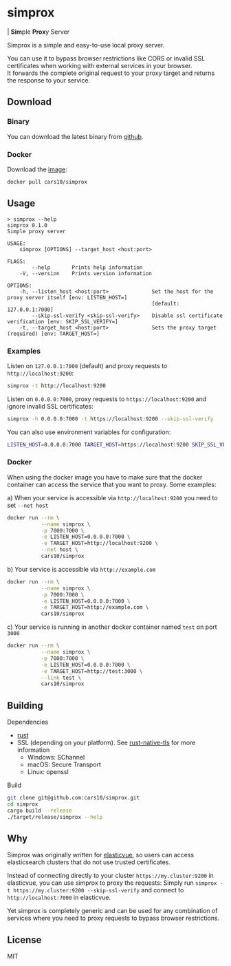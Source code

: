 # simprox

| **Sim**ple **Prox**y Server

Simprox is a simple and easy-to-use local proxy server. 

You can use it to bypass browser restrictions like CORS or invalid SSL certificates when working with external services in your browser.  
It forwards the complete original request to your proxy target and returns the response to your service.


## Download

### Binary

You can download the latest binary from [github](https://github.com/cars10/simprox/releases).

### Docker

Download the [image](https://hub.docker.com/r/cars10/simprox):

```bash
docker pull cars10/simprox
```

## Usage

```
> simprox --help
simprox 0.1.0
Simple proxy server

USAGE:
    simprox [OPTIONS] --target_host <host:port>

FLAGS:
        --help       Prints help information
    -V, --version    Prints version information

OPTIONS:
    -h, --listen_host <host:port>              Set the host for the proxy server itself [env: LISTEN_HOST=]  
                                               [default: 127.0.0.1:7000]
        --skip-ssl-verify <skip-ssl-verify>    Disable ssl certificate verification [env: SKIP_SSL_VERIFY=]
    -t, --target_host <host:port>              Sets the proxy target (required) [env: TARGET_HOST=]
```

### Examples

Listen on `127.0.0.1:7000` (default) and proxy requests to `http://localhost:9200`:

```bash
simprox -t http://localhost:9200 
```

Listen on `0.0.0.0:7000`, proxy requests to `https://localhost:9200` and ignore invalid SSL certificates:

```bash
simprox -h 0.0.0.0:7000 -t https://localhost:9200 --skip-ssl-verify
```

You can also use environment variables for configuration:

```bash
LISTEN_HOST=0.0.0.0:7000 TARGET_HOST=https://localhost:9200 SKIP_SSL_VERIFY= simprox
```

### Docker

When using the docker image you have to make sure that the docker container can access the service that you want to proxy. Some examples:

a) When your service is accessible via `http://localhost:9200` you need to set `--net host`
```bash
docker run --rm \
           --name simprox \
           -p 7000:7000 \
           -e LISTEN_HOST=0.0.0.0:7000 \
           -e TARGET_HOST=http://localhost:9200 \
           --net host \
           cars10/simprox
```

b) Your service is accessible via `http://example.com`
```bash
docker run --rm \
           --name simprox \
           -p 7000:7000 \
           -e LISTEN_HOST=0.0.0.0:7000 \
           -e TARGET_HOST=http://example.com \
           cars10/simprox
```

c) Your service is running in another docker container named `test` on port `3000`
```bash
docker run --rm \
           --name simprox \
           -p 7000:7000 \
           -e LISTEN_HOST=0.0.0.0:7000 \
           -e TARGET_HOST=http://test:3000 \
           --link test \
           cars10/simprox
```


## Building

Dependencies

* [rust](https://rustup.rs/)
* SSL (depending on your platform). See [rust-native-tls](https://github.com/sfackler/rust-native-tls) for more information
    * Windows: SChannel
    * macOS: Secure Transport
    * Linux: openssl

Build

```bash
git clone git@github.com:cars10/simprox.git
cd simprox
cargo build --release
./target/release/simprox --help
```


## Why

Simprox was originally written for [elasticvue](http://github.com/cars10/elasticvue), so users can access elasticsearch clusters that do not use trusted certificates.

Instead of connecting directly to your cluster `https://my.cluster:9200` in elasticvue, you can use simprox to proxy the requests:
Simply run `simprox -t https://my.cluster:9200 --skip-ssl-verify` and connect to `http://localhost:7000` in elasticvue.

Yet simprox is completely generic and can be used for any combination of services where you need to proxy requests to bypass browser restrictions.


## License

MIT
